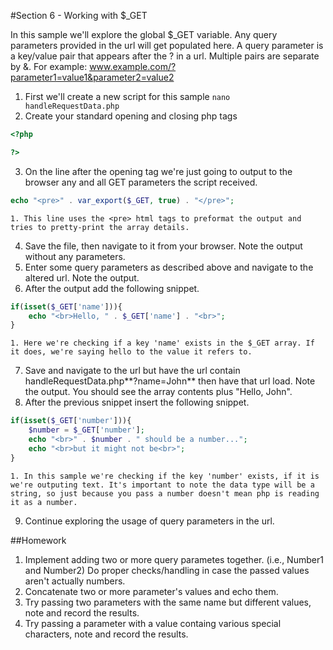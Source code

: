 #Section 6 - Working with $_GET

In this sample we'll explore the global $_GET variable.
Any query parameters provided in the url will get populated here.
A query parameter is a key/value pair that appears after the ? in a url.
Multiple pairs are separate by &.
For example: www.example.com/?parameter1=value1&parameter2=value2

1. First we'll create a new script for this sample
```nano handleRequestData.php```
2. Create your standard opening and closing php tags
```php
<?php

?>
```
3. On the line after the opening tag we're just going to output to the browser any and all GET parameters the script received.
```php
echo "<pre>" . var_export($_GET, true) . "</pre>";
```
	1. This line uses the <pre> html tags to preformat the output and tries to pretty-print the array details.
4. Save the file, then navigate to it from your browser. Note the output without any parameters.
5. Enter some query parameters as described above and navigate to the altered url. Note the output.
6. After the output add the following snippet.
```php
if(isset($_GET['name'])){
	echo "<br>Hello, " . $_GET['name'] . "<br>";
}
```  
	1. Here we're checking if a key 'name' exists in the $_GET array. If it does, we're saying hello to the value it refers to.
7. Save and navigate to the url but have the url contain handleRequestData.php**?name=John** then have that url load. Note the output. You should see the array contents plus "Hello, John".
8. After the previous snippet insert the following snippet.
```php
if(isset($_GET['number'])){
	$number = $_GET['number'];
	echo "<br>" . $number . " should be a number...";
	echo "<br>but it might not be<br>";
}
```
	1. In this sample we're checking if the key 'number' exists, if it is we're outputing text. It's important to note the data type will be a string, so just because you pass a number doesn't mean php is reading it as a number.
9. Continue exploring the usage of query parameters in the url.

##Homework
1. Implement adding two or more query parametes together. (i.e., Number1 and Number2) Do proper checks/handling in case the passed values aren't actually numbers.
2. Concatenate two or more parameter's values and echo them.
3. Try passing two parameters with the same name but different values, note and record the results.
4. Try passing a parameter with a value containg various special characters, note and record the results.
